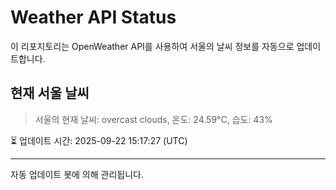
# Weather API Status

이 리포지토리는 OpenWeather API를 사용하여 서울의 날씨 정보를 자동으로 업데이트합니다.

## 현재 서울 날씨
> 서울의 현재 날씨: overcast clouds, 온도: 24.59°C, 습도: 43%

⏳ 업데이트 시간: 2025-09-22 15:17:27 (UTC)

---
자동 업데이트 봇에 의해 관리됩니다.
